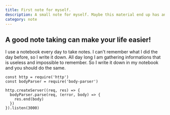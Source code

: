 ```yaml
---
title: First note for myself.
description: A small note for myself. Maybe this material end up has an article 🤷🏻‍♂️.
category: note
---
```


## A good note taking can make your life easier!

I use a notebook every day to take notes. I can't remember what I did the day before, so I write it down. All day long I am gathering informations that is useless and impossible to remember. So I write it down in my notebook and you should do the same.

```js{1,3-5}[server.js]
const http = require('http')
const bodyParser = require('body-parser')

http.createServer((req, res) => {
  bodyParser.parse(req, (error, body) => {
    res.end(body)
  })
}).listen(3000)
```
